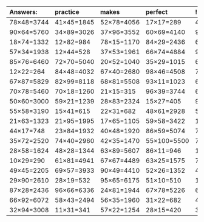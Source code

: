 | Answers: | practice | makes | perfect | ! |
| :--- | :--- | :--- | :--- | :--- |
| 78×48=3744 | 41×45=1845 | 52×78=4056 | 17×17=289 | 47×93=4371 | 
| 90×64=5760 | 34×89=3026 | 37×96=3552 | 60×69=4140 | 97×33=3201 | 
| 18×74=1332 | 12×82=984 | 78×15=1170 | 84×29=2436 | 63×53=3339 | 
| 57×34=1938 | 12×44=528 | 37×53=1961 | 66×74=4884 | 94×93=8742 | 
| 85×76=6460 | 72×70=5040 | 20×52=1040 | 35×29=1015 | 67×59=3953 | 
| 12×22=264 | 84×48=4032 | 67×40=2680 | 98×46=4508 | 72×88=6336 | 
| 67×87=5829 | 82×99=8118 | 68×81=5508 | 93×11=1023 | 64×39=2496 | 
| 70×78=5460 | 70×18=1260 | 21×15=315 | 96×39=3744 | 62×69=4278 | 
| 50×60=3000 | 59×21=1239 | 28×83=2324 | 15×27=405 | 94×63=5922 | 
| 55×58=3190 | 15×41=615 | 22×31=682 | 48×61=2928 | 56×58=3248 | 
| 21×63=1323 | 21×95=1995 | 17×65=1105 | 59×58=3422 | 11×77=847 | 
| 44×17=748 | 23×84=1932 | 40×48=1920 | 86×59=5074 | 76×12=912 | 
| 35×72=2520 | 74×40=2960 | 42×35=1470 | 55×100=5500 | 74×28=2072 | 
| 28×58=1624 | 48×28=1344 | 63×89=5607 | 86×11=946 | 11×15=165 | 
| 10×29=290 | 61×81=4941 | 67×67=4489 | 63×25=1575 | 76×78=5928 | 
| 49×45=2205 | 69×57=3933 | 90×49=4410 | 52×26=1352 | 41×13=533 | 
| 29×90=2610 | 28×19=532 | 95×65=6175 | 51×10=510 | 18×65=1170 | 
| 87×28=2436 | 96×66=6336 | 24×81=1944 | 67×78=5226 | 67×66=4422 | 
| 66×92=6072 | 58×43=2494 | 56×35=1960 | 31×22=682 | 45×48=2160 | 
| 32×94=3008 | 11×31=341 | 57×22=1254 | 28×15=420 | 39×10=390 | 
